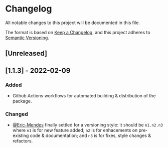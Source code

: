 # Changelog
All notable changes to this project will be documented in this file.

The format is based on [Keep a Changelog](https://keepachangelog.com/en/1.0.0/),
and this project adheres to [Semantic Versioning](https://semver.org/spec/v2.0.0.html).

## [Unreleased]

## [1.1.3] - 2022-02-09
### Added
- Github Actions workflows for automated building & distribution of the package.

### Changed
- [@Eric-Mendes](https://github.com/Eric-Mendes) finally settled for a versioning style: it should be `n1.n2.n3` where `n1` is for new feature added; `n2` is for enhacements on pre-existing code & documentation; and `n3` is for fixes, style changes & refactors.

